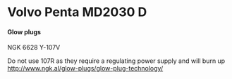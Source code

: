 # Volvo Penta MD2030 D

#### Glow plugs
NGK 6628 Y-107V

Do not use 107R as they require a regulating power supply and will burn up http://www.ngk.al/glow-plugs/glow-plug-technology/
